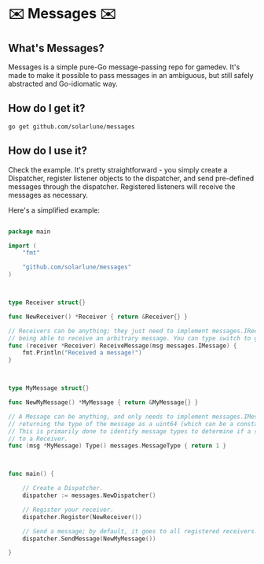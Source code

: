 # ✉️ Messages ✉️

## What's Messages?

Messages is a simple pure-Go message-passing repo for gamedev. It's made to make it possible to pass messages in an ambiguous, but still safely abstracted and Go-idiomatic way.

## How do I get it?

```go get github.com/solarlune/messages```

## How do I use it? 

Check the example. It's pretty straightforward - you simply create a Dispatcher, register listener objects to the dispatcher, and send pre-defined messages through the dispatcher. Registered listeners will receive the messages as necessary.

Here's a simplified example:

```go

package main

import (
	"fmt"

	"github.com/solarlune/messages"
)



type Receiver struct{}

func NewReceiver() *Receiver { return &Receiver{} }

// Receivers can be anything; they just need to implement messages.IReceiver, which means
// being able to receive an arbitrary message. You can type switch to get the specific contents more easily.
func (receiver *Receiver) ReceiveMessage(msg messages.IMessage) {
	fmt.Println("Received a message!")
}



type MyMessage struct{}

func NewMyMessage() *MyMessage { return &MyMessage{} }

// A Message can be anything, and only needs to implement messages.IMessage, which means
// returning the type of the message as a uint64 (which can be a constant). 
// This is primarily done to identify message types to determine if a specific type of message goes
// to a Receiver.
func (msg *MyMessage) Type() messages.MessageType { return 1 }



func main() {

    // Create a Dispatcher.
	dispatcher := messages.NewDispatcher()

    // Register your receiver.
	dispatcher.Register(NewReceiver())

    // Send a message; by default, it goes to all registered receivers.
	dispatcher.SendMessage(NewMyMessage())

}

```
